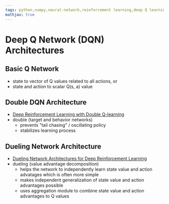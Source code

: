 ```yaml
---
tags: python,numpy,neural-network,reinforcement learning,deep Q learning,DQN,DDQN,Dueling
mathjax: true
---
```

# Deep Q Network (DQN) Architectures

## Basic Q Network
  - state to vector of Q values related to all actions, or
  - state and action to scalar Q(s, a) value

## Double DQN Architecture

- [Deep Reinforcement Learning with Double Q-learning](https://arxiv.org/pdf/1509.06461.pdf)
- double (target and behavior networks)
  - prevents "tail chasing" / oscillating policy
  - stabilizes learning process

## Dueling Network Architecture

- [Dueling Network Architectures for Deep Reinforcement Learning](http://proceedings.mlr.press/v48/wangf16.pdf)
- dueling (value advantage decomposition)
  - helps the network to independently learn state value and action advatages which is often more simple
  - makes independent generalization of state value and action advantages possible
  - uses aggregation module to combine state value and action advantages to Q values

